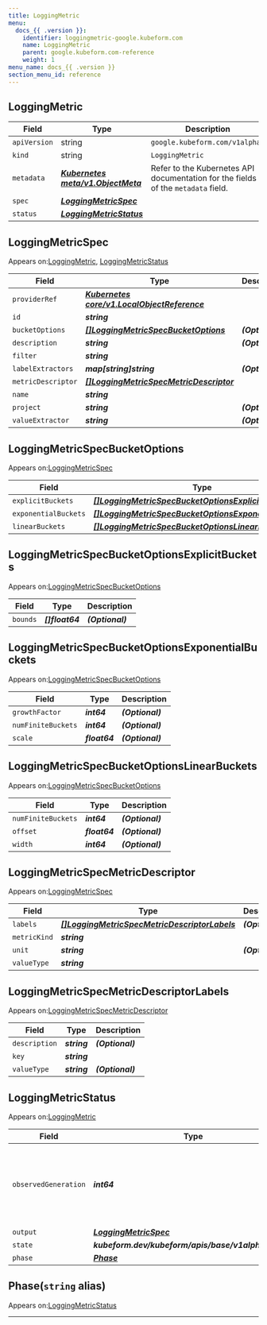 ```yaml
---
title: LoggingMetric
menu:
  docs_{{ .version }}:
    identifier: loggingmetric-google.kubeform.com
    name: LoggingMetric
    parent: google.kubeform.com-reference
    weight: 1
menu_name: docs_{{ .version }}
section_menu_id: reference
---
```


## LoggingMetric
| Field | Type | Description |
| ------ | ----- | ----------- |
| `apiVersion` | string | `google.kubeform.com/v1alpha1` |
|    `kind` | string | `LoggingMetric` |
| `metadata` | ***[Kubernetes meta/v1.ObjectMeta](https://v1-18.docs.kubernetes.io/docs/reference/generated/kubernetes-api/v1.18/#objectmeta-v1-meta)***|Refer to the Kubernetes API documentation for the fields of the `metadata` field.|
| `spec` | ***[LoggingMetricSpec](#loggingmetricspec)***||
| `status` | ***[LoggingMetricStatus](#loggingmetricstatus)***||
## LoggingMetricSpec

Appears on:[LoggingMetric](#loggingmetric), [LoggingMetricStatus](#loggingmetricstatus)

| Field | Type | Description |
| ------ | ----- | ----------- |
| `providerRef` | ***[Kubernetes core/v1.LocalObjectReference](https://v1-18.docs.kubernetes.io/docs/reference/generated/kubernetes-api/v1.18/#localobjectreference-v1-core)***||
| `id` | ***string***||
| `bucketOptions` | ***[[]LoggingMetricSpecBucketOptions](#loggingmetricspecbucketoptions)***| ***(Optional)*** |
| `description` | ***string***| ***(Optional)*** |
| `filter` | ***string***||
| `labelExtractors` | ***map[string]string***| ***(Optional)*** |
| `metricDescriptor` | ***[[]LoggingMetricSpecMetricDescriptor](#loggingmetricspecmetricdescriptor)***||
| `name` | ***string***||
| `project` | ***string***| ***(Optional)*** |
| `valueExtractor` | ***string***| ***(Optional)*** |
## LoggingMetricSpecBucketOptions

Appears on:[LoggingMetricSpec](#loggingmetricspec)

| Field | Type | Description |
| ------ | ----- | ----------- |
| `explicitBuckets` | ***[[]LoggingMetricSpecBucketOptionsExplicitBuckets](#loggingmetricspecbucketoptionsexplicitbuckets)***| ***(Optional)*** |
| `exponentialBuckets` | ***[[]LoggingMetricSpecBucketOptionsExponentialBuckets](#loggingmetricspecbucketoptionsexponentialbuckets)***| ***(Optional)*** |
| `linearBuckets` | ***[[]LoggingMetricSpecBucketOptionsLinearBuckets](#loggingmetricspecbucketoptionslinearbuckets)***| ***(Optional)*** |
## LoggingMetricSpecBucketOptionsExplicitBuckets

Appears on:[LoggingMetricSpecBucketOptions](#loggingmetricspecbucketoptions)

| Field | Type | Description |
| ------ | ----- | ----------- |
| `bounds` | ***[]float64***| ***(Optional)*** |
## LoggingMetricSpecBucketOptionsExponentialBuckets

Appears on:[LoggingMetricSpecBucketOptions](#loggingmetricspecbucketoptions)

| Field | Type | Description |
| ------ | ----- | ----------- |
| `growthFactor` | ***int64***| ***(Optional)*** |
| `numFiniteBuckets` | ***int64***| ***(Optional)*** |
| `scale` | ***float64***| ***(Optional)*** |
## LoggingMetricSpecBucketOptionsLinearBuckets

Appears on:[LoggingMetricSpecBucketOptions](#loggingmetricspecbucketoptions)

| Field | Type | Description |
| ------ | ----- | ----------- |
| `numFiniteBuckets` | ***int64***| ***(Optional)*** |
| `offset` | ***float64***| ***(Optional)*** |
| `width` | ***int64***| ***(Optional)*** |
## LoggingMetricSpecMetricDescriptor

Appears on:[LoggingMetricSpec](#loggingmetricspec)

| Field | Type | Description |
| ------ | ----- | ----------- |
| `labels` | ***[[]LoggingMetricSpecMetricDescriptorLabels](#loggingmetricspecmetricdescriptorlabels)***| ***(Optional)*** |
| `metricKind` | ***string***||
| `unit` | ***string***| ***(Optional)*** |
| `valueType` | ***string***||
## LoggingMetricSpecMetricDescriptorLabels

Appears on:[LoggingMetricSpecMetricDescriptor](#loggingmetricspecmetricdescriptor)

| Field | Type | Description |
| ------ | ----- | ----------- |
| `description` | ***string***| ***(Optional)*** |
| `key` | ***string***||
| `valueType` | ***string***| ***(Optional)*** |
## LoggingMetricStatus

Appears on:[LoggingMetric](#loggingmetric)

| Field | Type | Description |
| ------ | ----- | ----------- |
| `observedGeneration` | ***int64***| ***(Optional)*** Resource generation, which is updated on mutation by the API Server.|
| `output` | ***[LoggingMetricSpec](#loggingmetricspec)***| ***(Optional)*** |
| `state` | ***kubeform.dev/kubeform/apis/base/v1alpha1.State***| ***(Optional)*** |
| `phase` | ***[Phase](#phase)***| ***(Optional)*** |
## Phase(`string` alias)

Appears on:[LoggingMetricStatus](#loggingmetricstatus)

---
